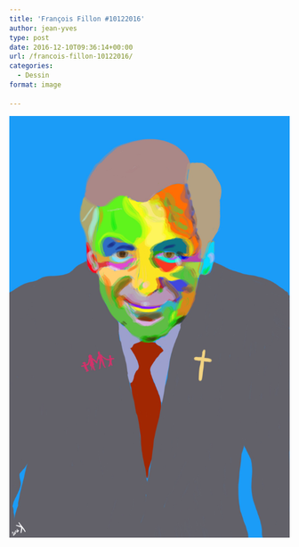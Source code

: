 ```yaml
---
title: 'François Fillon #10122016'
author: jean-yves
type: post
date: 2016-12-10T09:36:14+00:00
url: /francois-fillon-10122016/
categories:
  - Dessin
format: image

---
```

![François Fillon #10122016](./Francois_Fillon.jpg)